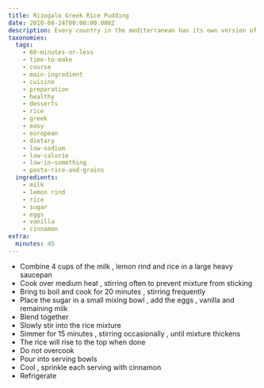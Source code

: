 ```yaml
---
title: Rizogalo Greek Rice Pudding
date: 2010-08-24T00:00:00.000Z
description: Every country in the mediterranean has its own version of this recipe.
taxonomies:
  tags:
    - 60-minutes-or-less
    - time-to-make
    - course
    - main-ingredient
    - cuisine
    - preparation
    - healthy
    - desserts
    - rice
    - greek
    - easy
    - european
    - dietary
    - low-sodium
    - low-calorie
    - low-in-something
    - pasta-rice-and-grains
  ingredients:
    - milk
    - lemon rind
    - rice
    - sugar
    - eggs
    - vanilla
    - cinnamon
extra:
  minutes: 45
---
```

 - Combine 4 cups of the milk , lemon rind and rice in a large heavy saucepan
 - Cook over medium heat , stirring often to prevent mixture from sticking
 - Bring to boil and cook for 20 minutes , stirring frequently
 - Place the sugar in a small mixing bowl , add the eggs , vanilla and remaining milk
 - Blend together
 - Slowly stir into the rice mixture
 - Simmer for 15 minutes , stirring occasionally , until mixture thickens
 - The rice will rise to the top when done
 - Do not overcook
 - Pour into serving bowls
 - Cool , sprinkle each serving with cinnamon
 - Refrigerate
